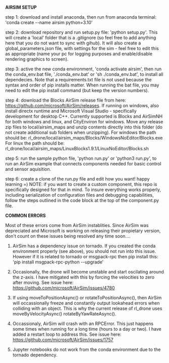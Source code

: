 **AIRSIM SETUP**

step 1: download and install anaconda, then run from anaconda terminal: 'conda create --name airsim python=3.10'

step 2: download repository and run setup.py file: 'python setup.py'. This will create a 'local' folder that is a .gitignore (so feel free to add anything here that you do not want to sync with gihub). It will also create a global_parameters.json file, with settings for the sim - feel free to edit this as appropriate (name your pc for logging purposes and enable/disable rendering graphics to screen). 

step 3: active the new conda environment, 'conda activate airsim', then run the conda_env.bat file, './conda_env.bat' or 'sh ./conda_env.bat', to install all dependecies. Note that a requirements.txt file is not used because the syntax and order of pip installs matter. When running the bat file, you may need to edit the pip install command (but keep the version numbers).

step 4: download the Blocks AirSim release file from here: https://github.com/microsoft/AirSim/releases. If running on windows, also install directx runtime and Microsoft Visual Studio - specifically development for desktop C++. Currently supported is Blocks and AirSimNH for both windows and linux, and CityEnviron for windows. Move any release zip files to local/airsim_maps and unzip contents directly into this folder (do not create additional sub folders when unzipping). For windows the path should be: rl_drone/local/airsim_maps/Blocks/WindowsNoEditor/Blocks.exe For linux the path should be: rl_drone/local/airsim_maps/LinuxBlocks1.9.1/LinuxNoEditor/Blocks.sh

step 5: run the sample python file, 'python run.py' or 'python3 run.py', to run an AirSim example that connects components needed for basic control and sensor aquisition.

step 6: create a clone of the run.py file and edit how you want! happy learning =) NOTE: if you want to create a custom component, this repo is specifically designed for that in mind. To insure everything works properly, including serialization of configuration files and debugging capabilities, follow the steps outlined in the code block at the top of the component.py file.


**COMMON ERRORS**

Most of these errors come from AirSim instablities. Since AirSim was depreciated and Microsoft is working on releasing their propietary version, don't count on these issues being resolved any time soon....

1. AirSim has a dependency issue on tornado. If you created the conda environment properly (see above), you should not run into this issue. However if it is related to tornado or msgpack-rpc then pip install this: 'pip install msgpack-rpc-python --upgrade'

2. Occasionally, the drone will become unstable and start oscilating around the z-axis. I have mitigated with this by forcing the velocities to zero after moving. See issue here: https://github.com/microsoft/AirSim/issues/4780

3. If using moveToPositionAsync() or rotateToPositionAsync(), then AirSim will occassionally freeze and constantly output lookahead errors when colliding with an object. This is why the current release of rl_drone uses moveByVelocityAsync() rotateByYawRateAsync().

4. Occassionaly, AirSim will crash with an RPCError. This just happens some times when running for a long time (hours to a day or two). I have added a restart loop to address this. See issue here: https://github.com/microsoft/AirSim/issues/1757

5. Jupyter notebooks do not work from the conda environment due to the tornado dependency.
